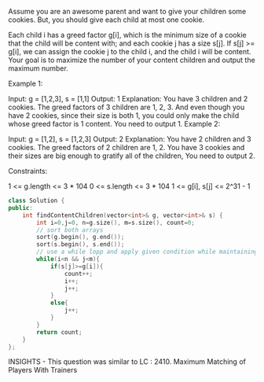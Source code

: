 Assume you are an awesome parent and want to give your children some cookies. But, you should give each child at most one cookie.

Each child i has a greed factor g[i], which is the minimum size of a cookie that the child will be content with; and each cookie j has a size s[j]. If s[j] >= g[i], we can assign the cookie j to the child i, and the child i will be content. Your goal is to maximize the number of your content children and output the maximum number.

 

Example 1:

Input: g = [1,2,3], s = [1,1]
Output: 1
Explanation: You have 3 children and 2 cookies. The greed factors of 3 children are 1, 2, 3. 
And even though you have 2 cookies, since their size is both 1, you could only make the child whose greed factor is 1 content.
You need to output 1.
Example 2:

Input: g = [1,2], s = [1,2,3]
Output: 2
Explanation: You have 2 children and 3 cookies. The greed factors of 2 children are 1, 2. 
You have 3 cookies and their sizes are big enough to gratify all of the children, 
You need to output 2.
 

Constraints:

1 <= g.length <= 3 * 104
0 <= s.length <= 3 * 104
1 <= g[i], s[j] <= 2^31 - 1


```cpp
class Solution {
public:
    int findContentChildren(vector<int>& g, vector<int>& s) {
        int i=0,j=0, n=g.size(), m=s.size(), count=0;
        // sort both arrays
        sort(g.begin(), g.end());
        sort(s.begin(), s.end());
        // use a while lopp and apply given condition while maintaining INDICES
        while(i<n && j<m){
            if(s[j]>=g[i]){
                count++;
                i++;
                j++;
            }
            else{
                j++;
            }
        }
        return count;
    }
};

```

INSIGHTS - This question was similar to  LC : 2410. Maximum Matching of Players With Trainers
